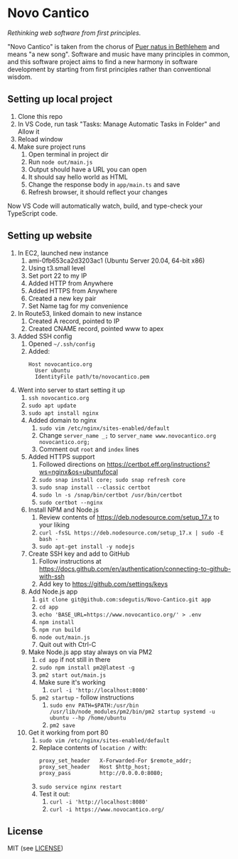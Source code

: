 # Novo Cantico

*Rethinking web software from first principles.*

"Novo Cantico" is taken from the chorus of [Puer natus in Bethlehem](https://www.youtube.com/watch?v=A1k5YTmxIVc&t=2573s) and means "a new song". Software and music have many principles in common, and this software project aims to find a new harmony in software development by starting from first principles rather than conventional wisdom.


## Setting up local project

1. Clone this repo
2. In VS Code, run task "Tasks: Manage Automatic Tasks in Folder" and Allow it
3. Reload window
4. Make sure project runs
   1. Open terminal in project dir
   2. Run `node out/main.js`
   3. Output should have a URL you can open
   4. It should say hello world as HTML
   5. Change the response body in `app/main.ts` and save
   6. Refresh browser, it should reflect your changes

Now VS Code will automatically watch, build, and type-check your TypeScript code.

## Setting up website

1. In EC2, launched new instance
   1. ami-0fb653ca2d3203ac1 (Ubuntu Server 20.04, 64-bit x86)
   2. Using t3.small level
   4. Set port 22 to my IP
   5. Added HTTP from Anywhere
   6. Added HTTPS from Anywhere
   7. Created a new key pair
   8. Set Name tag for my convenience
3. In Route53, linked domain to new instance
   1. Created A record, pointed to IP
   2. Created CNAME record, pointed www to apex
4. Added SSH config
   1. Opened `~/.ssh/config`
   2. Added:
      ```
      Host novocantico.org
        User ubuntu
        IdentityFile path/to/novocantico.pem
      ```
5. Went into server to start setting it up
   1. `ssh novocantico.org`
   2. `sudo apt update`
   3. `sudo apt install nginx`
   4. Added domain to nginx
      1. `sudo vim /etc/nginx/sites-enabled/default`
      2. Change `server_name _;` to `server_name www.novocantico.org novocantico.org;`
      3. Comment out `root` and `index` lines
   5. Added HTTPS support
      1. Followed directions on https://certbot.eff.org/instructions?ws=nginx&os=ubuntufocal
      2. `sudo snap install core; sudo snap refresh core`
      3. `sudo snap install --classic certbot`
      4. `sudo ln -s /snap/bin/certbot /usr/bin/certbot`
      5. `sudo certbot --nginx`
   6. Install NPM and Node.js
      1. Review contents of https://deb.nodesource.com/setup_17.x to your liking
      2. `curl -fsSL https://deb.nodesource.com/setup_17.x | sudo -E bash -`
      3. `sudo apt-get install -y nodejs`
   7. Create SSH key and add to GitHub
      1. Follow instructions at https://docs.github.com/en/authentication/connecting-to-github-with-ssh
      2. Add key to https://github.com/settings/keys
   8. Add Node.js app
      1. `git clone git@github.com:sdegutis/Novo-Cantico.git app`
      2. `cd app`
      3. `echo 'BASE_URL=https://www.novocantico.org/' > .env`
      4. `npm install`
      5. `npm run build`
      6. `node out/main.js`
      7. Quit out with Ctrl-C
   9. Make Node.js app stay always on via PM2
      1.  `cd app` if not still in there
      2. `sudo npm install pm2@latest -g`
      3. `pm2 start out/main.js`
      4. Make sure it's working
         1. `curl -i 'http://localhost:8080'`
      5. `pm2 startup` - follow instructions
         1. `sudo env PATH=$PATH:/usr/bin /usr/lib/node_modules/pm2/bin/pm2 startup systemd -u ubuntu --hp /home/ubuntu`
         2. `pm2 save`
   10. Get it working from port 80
       1. `sudo vim /etc/nginx/sites-enabled/default`
       2. Replace contents of `location /` with:
          ```
          proxy_set_header   X-Forwarded-For $remote_addr;
          proxy_set_header   Host $http_host;
          proxy_pass         http://0.0.0.0:8080;
          ```
       3. `sudo service nginx restart`
       4. Test it out:
          1. `curl -i 'http://localhost:8080'`
          2. `curl -i https://www.novocantico.org/`

## License

MIT (see [LICENSE](LICENSE))
